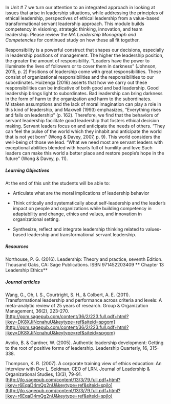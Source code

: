 In Unit \# 7 we turn our attention to an integrated approach in looking at issues that arise in leadership situations, while addressing the principles of ethical leadership, perspectives of ethical leadership from a value-based transformational servant leadership approach. This module builds competency in visioning, strategic thinking, innovation, and team leadership. Please review the _MA Leadership Monograph and Competencies_ for continued study on how these all fit together.

Responsibility is a powerful construct that shapes our decisions, especially in leadership positions of management. The higher the leadership position, the greater the amount of responsibility. “Leaders have the power to illuminate the lives of followers or to cover them in darkness” \(Johnson, 2015, p. 2\) Positions of leadership come with great responsibilities. These consist of organizational responsibilities and the responsibilities to our subordinates. Huizenga \(2016\) asserts that how we carry out these responsibilities can be indicative of both good and bad leadership. Good leadership brings light to subordinates. Bad leadership can bring darkness in the form of harm to the organization and harm to the subordinates. Mistaken assumptions and the lack of moral imagination can play a role in this kind of leadership, and Maxwell \(1993\) emphasizes, “Everything rises and falls on leadership” \(p. 162\). Therefore, we find that the behaviors of servant leadership facilitate good leadership that fosters ethical decision making. Servant leaders focus on and anticipate the needs of others. “They can feel the pulse of the world which they inhabit and anticipate the world that is not yet born” \(Wong & Davey, 2007, p. 9\). This world considers the well-being of those we lead. “What we need most are servant leaders with exceptional abilities blended with hearts full of humility and love.Such leaders can make this world a better place and restore people’s hope in the future” \(Wong & Davey, p. 11\).

##### **Learning Objectives**

At the end of this unit the students will be able to:

* Articulate what are the moral implications of leadership behavior

* Think critically and systematically about self-leadership and the leader’s impact on people and organizations while building competency in adaptability and change, ethics and values, and innovation in organizational setting.

* Synthesize, reflect and integrate leadership thinking related to values-based leadership and transformational servant leadership.

##### **Resources**

Northouse, P. G. \(2016\). Leadership: Theory and practice, seventh Edition. Thousand Oaks, CA: Sage Publications. ISBN 971452203409 ** Chapter 13 Leadership Ethics**

##### **Journal articles**

Wang, G., Oh, I. S., Courtright, S. H., & Colbert, A. E. \(2011\). Transformational leadership and performance across criteria and levels: A meta-analytic review of 25 years of research. Group & Organization Management, 36\(2\), 223-270.[http://gom.sagepub.com/content/36/2/223.full.pdf+html?ijkey=DK8XJiNcnahuU&keytype=ref&siteid=spgom](http://gom.sagepub.com/content/36/2/223.full.pdf+html?ijkey=DK8XJiNcnahuU&keytype=ref&siteid=spgom)

Avolio, B. & Gardner, W. \(2005\). Authentic leadership development: Getting to the root of positive forms of leadership. Leadership Quarterly, 16, 315-338.

Thompson, K. R. \(2007\). A corporate training view of ethics education: An interview with Dov L. Seidman, CEO of LRN. Journal of Leadership & Organizational Studies, 13\(3\), 79-91.[http://jlo.sagepub.com/content/13/3/79.full.pdf+html?ijkey=r6EqaD4mQg2nU&keytype=ref&siteid=spjlo](http://jlo.sagepub.com/content/13/3/79.full.pdf+html?ijkey=r6EqaD4mQg2nU&keytype=ref&siteid=spjlo)

